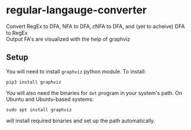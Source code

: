 # regular-langauge-converter
Convert RegEx to DFA, NFA to DFA, 𝜀NFA to DFA, and (yet to acheive) DFA to RegEx  
Output FA's are visualized with the help of graphviz

## Setup
You will need to install `graphviz` python module. To install:  
```
pip3 install graphviz
```
You will also need the binaries for `dot` program in your system's path. On Ubuntu and Ubuntu-based systems:
```
sudo apt install graphviz
```
will install required binaries and set up the path automatically.
